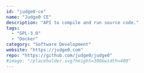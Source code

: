 ```yaml
---
id: "judge0-ce"
name: "Judge0 CE"
description: "API to compile and run source code."
tags:
  - "GPL-3.0"
  - "Docker"
category: "Software Development"
website: "https://judge0.com"
repo: "https://github.com/judge0/judge0"
#image: "/placeholder.svg?height=300&width=400"
---
```


